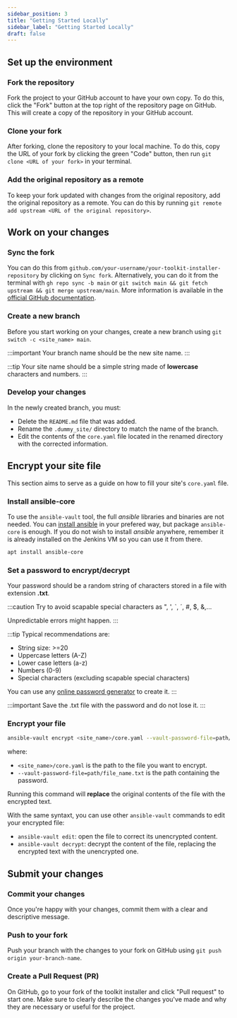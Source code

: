 ```yaml
---
sidebar_position: 3
title: "Getting Started Locally"
sidebar_label: "Getting Started Locally"
draft: false
---
```


## Set up the environment

### Fork the repository

Fork the project to your GitHub account to have your own copy. To do this, click the "Fork" button at the top right of the repository page on GitHub. This will create a copy of the repository in your GitHub account.

### Clone your fork

After forking, clone the repository to your local machine. To do this, copy the URL of your fork by clicking the green "Code" button, then run `git clone <URL of your fork>` in your terminal.

### Add the original repository as a remote

To keep your fork updated with changes from the original repository, add the original repository as a remote. You can do this by running `git remote add upstream <URL of the original repository>`.

## Work on your changes

### Sync the fork

You can do this from `github.com/your-username/your-toolkit-installer-repository` by clicking on `Sync fork`. Alternatively, you can do it from the terminal with `gh repo sync -b main` or `git switch main && git fetch upstream && git merge upstream/main`. More information is available in the [official GitHub documentation](https://docs.github.com/en/pull-requests/collaborating-with-pull-requests/working-with-forks/syncing-a-fork).

### Create a new branch

Before you start working on your changes, create a new branch using `git switch -c <site_name> main`. 

:::important
Your branch name should be the new site name.
:::

:::tip
Your site name should be a simple string made of **lowercase** characters and numbers.
:::

### Develop your changes

In the newly created branch, you must:
- Delete the `README.md` file that was added.
- Rename the `.dummy_site/` directory to match the name of the branch.
- Edit the contents of the `core.yaml` file located in the renamed directory with the corrected information.

## Encrypt your site file

This section aims to serve as a guide on how to fill your site's `core.yaml` file.

### Install ansible-core

To use the `ansible-vault` tool, the full *ansible* libraries and binaries are not needed. You can [install ansible](https://docs.ansible.com/ansible/latest/installation_guide/installation_distros.html) in your prefered way, but package `ansible-core` is enough.
If you do not wish to install *ansible* anywhere, remember it is already installed on the Jenkins VM so you can use it from there.

```bash
apt install ansible-core
```

### Set a password to encrypt/decrypt

Your password should be a random string of characters stored in a file with extension **.txt**.

:::caution
Try to avoid scapable special characters as ", ', `, ´, #, $, &,...

Unpredictable errors might happen.
:::

:::tip
Typical recommendations are:

- String size: >=20
- Uppercase letters (A-Z)
- Lower case letters (a-z)
- Numbers (0-9)
- Special characters (excluding scapable special characters)

You can use any [online password generator](https://www.random.org/strings/) to create it.
:::

:::important
Save the .txt file with the password and do not lose it.
:::

### Encrypt your file

```sh
ansible-vault encrypt <site_name>/core.yaml --vault-password-file=path/to/password.txt
```

where:

- `<site_name>/core.yaml` is the path to the file you want to encrypt.
- `--vault-password-file=path/file_name.txt` is the path containing the password.

Running this command will **replace** the original contents of the file with the encrypted text.

With the same syntaxt, you can use other `ansible-vault` commands to edit your encrypted file:
- `ansible-vault edit`: open the file to correct its unencrypted content.
- `ansible-vault decrypt`: decrypt the content of the file, replacing the encrypted text with the unencrypted one.

## Submit your changes

### Commit your changes

Once you're happy with your changes, commit them with a clear and descriptive message.

### Push to your fork

Push your branch with the changes to your fork on GitHub using `git push origin your-branch-name`.

### Create a Pull Request (PR)

On GitHub, go to your fork of the toolkit installer and click "Pull request" to start one. Make sure to clearly describe the changes you've made and why they are necessary or useful for the project.